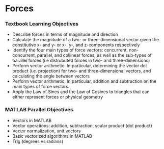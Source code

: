 # Forces

### Textbook Learning Objectives
- Describe forces in terms of magnitude and direction
- Calculate the magnitude of a two- or three-dimensional vector given the constitutive x- and y- or x-, y-, and z-components respectively
- Identify the four main types of force vectors: concurrent, non-concurrent, parallel, and collinear forces, as well as the sub-types of parallel forces (i.e distrubuted forces in two- and three-dimensions)
- Perform vector arithmetic. In particular, determining the vector dot product (i.e. projection) for two- and three-dimensional vectors, and calculating the angle between vectors
- Perform vector arithmetic. In particular, addition and subtraction on the main types of force vectors.
- Apply the Law of Sines and the Law of Cosines to triangles that can either represent forces or physical geometry

### MATLAB Parallel Objectives
- Vectors in MATLAB
- Vector operations: addition, subtraction, scalar product (dot product)
- Vector normalization, unit vectors
- Basic vectorized algorithms in MATLAB
- Trig (degrees vs radians)